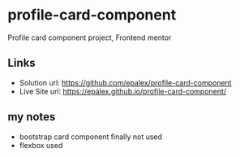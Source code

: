# profile-card-component
 Profile card component project, Frontend mentor

## Links
* Solution url: https://github.com/epalex/profile-card-component
* Live Site url: https://epalex.github.io/profile-card-component/

## my notes
* bootstrap card component finally not used
* flexbox used